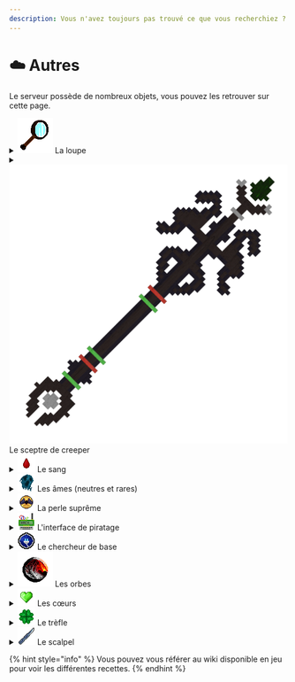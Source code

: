```yaml
---
description: Vous n'avez toujours pas trouvé ce que vous recherchiez ?
---
```


# ☁️ Autres

Le serveur possède de nombreux objets, vous pouvez les retrouver sur cette page.



<details>

<summary><img src="../../.gitbook/assets/magnifying_glass.png" alt="" data-size="line"> La loupe</summary>

Cet objet vous permet d'examiner le contenu d'un coffre sans interagir avec le contenu de celui-ci. La loupe a 10 utilisations maximales et est utilisable uniquement sur le serveur Factions.

</details>

<details>

<summary><img src="../../.gitbook/assets/creeper_staff.png" alt="" data-size="line"> Le sceptre de creeper</summary>

Cet objet permet de faire apparaître un Creeper à l'endroit où vous cliquez. Le sceptre a un maximum de 5 utilisations. Il est exclusivement utilisable sur le serveur Factions.

</details>

<details>

<summary><img src="../../.gitbook/assets/blood_drop.png" alt="" data-size="line"> Le sang</summary>

Le sang est un ingrédient essentiel dans de nombreuses recettes. Il est exclusivement disponible sur le serveur Factions, avec un taux de récupération de 20% lorsque vous tuez un joueur.

</details>

<details>

<summary><img src="../../.gitbook/assets/soul.png" alt="" data-size="line"> Les âmes (neutres et rares)</summary>

Les âmes sont au cœur du fonctionnement des [générateurs sombres](../les-blocs/generateurs-sombres.md). Mais il peut aussi être utile d'en avoir pour réaliser différentes recettes.

Pour en obtenir, il vous suffira simplement de miner n'importe quel minerai. Vous avez 1 chance sur 5000 d'obtenir une âme neutre, et 1 chance sur 10000 d'obtenir une âme rare.

</details>

<details>

<summary><img src="../../.gitbook/assets/supreme_pearl.png" alt="" data-size="line"> La perle suprême</summary>

La perle suprême possède le même fonctionnement qu'une Perle de l'Ender, sauf que celle-ci vous permet de passer à travers les fils, et les portails.

</details>

<details>

<summary><img src="../../.gitbook/assets/thief_hook.png" alt="" data-size="line"> L'interface de piratage</summary>

Utilisez cet objet pour piller une base ennemie sans TNT. Effectuez un clic droit sur le coffre ciblé, puis résolvez le code. Une fois déverrouillé, vous et votre faction aurez accès au contenu pendant 30 secondes. Mais attention, cet objet possède 10 essais maximum.

</details>

<details>

<summary><img src="../../.gitbook/assets/skybase_finder.png" alt="" data-size="line"> Le chercheur de base</summary>

Le chercheur de base vous donne le nombre d'entités dans les chunks environnants, détectant uniquement dans un rayon de 3x3. Il permet de repérer les blocs suivants :

* Coffres
* Coffres en titane
* Fours
* Décrafteurs
* Désenchanteurs
* Entonnoirs
* Fours en topaze
* Droppers
* Distributeurs

</details>

<details>

<summary><img src="../../.gitbook/assets/hell_orb.png" alt="" data-size="line"> Les orbes</summary>

Les orbes sont des objets liés [aux gardiens](../les-monstres/les-gardiens.md), elles permettent de créer une gemme compressée. Celle-ci sera utilisée pour réaliser [le rituel](../../events/rituel.md).

</details>

<details>

<summary><img src="../../.gitbook/assets/wild_heart.png" alt="" data-size="line"> Les cœurs</summary>

Les cœurs sont au centre [des gardiens](../les-monstres/les-gardiens.md). Pour fabriquer un cœur, rassemblez les fragments nécessaires associés aux différents éléments.

Il existe 5 éléments différents :

* Feu
* Enfers
* Astres
* Nature
* Eau

Voici la liste de probabilité des différents fragments :

* Fragment central — 5%
* Fragment droit — 30%
* Fragment gauche — 40%
* Fragment haut — 15%
* Fragment bas — 10%

</details>

<details>

<summary><img src="../../.gitbook/assets/clover.png" alt="" data-size="line"> Le trèfle</summary>

Le trèfle permet de créer un minerai aléatoire. Pour en obtenir, il suffit de récolter les nouvelles cultures disponibles sur le serveur. Vous aurez 5% de chance d'en récupérer un.

</details>

<details>

<summary><img src="../../.gitbook/assets/syringe.png" alt="" data-size="line"> Le scalpel</summary>

Le scalpel vous permet d'obtenir des symboles. Pour l'utiliser il vous faut simplement vous placer sur un tapis satanique, et faire un clic droit avec, une interface s'ouvrira alors.

Dans cette interface, vous pourrez sélectionner les symboles que vous souhaitez. Mais attention, ces symboles sont données de façon aléatoire, c'est-à-dire que si vous choisissez un Symbole (tier 1), cela vous donnera au hasard un symbole de tier 1.

{% hint style="info" %}
Le scalpel possède 3 utilisations maximum. Il n'est pas possible d'y mettre un enchantement pour ajouter plus de durabilité.
{% endhint %}

</details>

{% hint style="info" %}
Vous pouvez vous référer au wiki disponible en jeu pour voir les différentes recettes.
{% endhint %}
